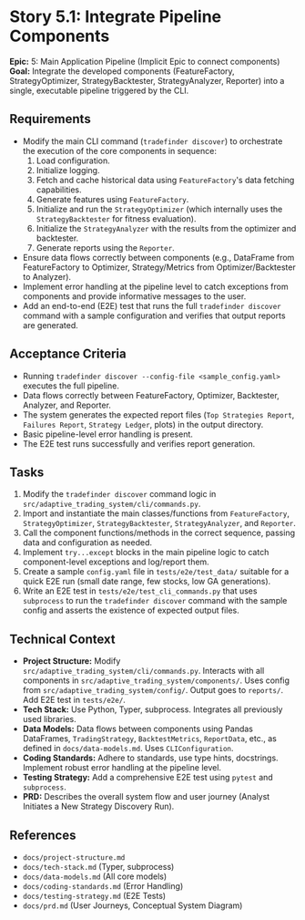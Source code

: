 # Story 5.1: Integrate Pipeline Components

**Epic:** 5: Main Application Pipeline (Implicit Epic to connect components)
**Goal:** Integrate the developed components (FeatureFactory, StrategyOptimizer, StrategyBacktester, StrategyAnalyzer, Reporter) into a single, executable pipeline triggered by the CLI.

## Requirements

*   Modify the main CLI command (`tradefinder discover`) to orchestrate the execution of the core components in sequence:
    1.  Load configuration.
    2.  Initialize logging.
    3.  Fetch and cache historical data using `FeatureFactory`'s data fetching capabilities.
    4.  Generate features using `FeatureFactory`.
    5.  Initialize and run the `StrategyOptimizer` (which internally uses the `StrategyBacktester` for fitness evaluation).
    6.  Initialize the `StrategyAnalyzer` with the results from the optimizer and backtester.
    7.  Generate reports using the `Reporter`.
*   Ensure data flows correctly between components (e.g., DataFrame from FeatureFactory to Optimizer, Strategy/Metrics from Optimizer/Backtester to Analyzer).
*   Implement error handling at the pipeline level to catch exceptions from components and provide informative messages to the user.
*   Add an end-to-end (E2E) test that runs the full `tradefinder discover` command with a sample configuration and verifies that output reports are generated.

## Acceptance Criteria

*   Running `tradefinder discover --config-file <sample_config.yaml>` executes the full pipeline.
*   Data flows correctly between FeatureFactory, Optimizer, Backtester, Analyzer, and Reporter.
*   The system generates the expected report files (`Top Strategies Report`, `Failures Report`, `Strategy Ledger`, plots) in the output directory.
*   Basic pipeline-level error handling is present.
*   The E2E test runs successfully and verifies report generation.

## Tasks

1.  Modify the `tradefinder discover` command logic in `src/adaptive_trading_system/cli/commands.py`.
2.  Import and instantiate the main classes/functions from `FeatureFactory`, `StrategyOptimizer`, `StrategyBacktester`, `StrategyAnalyzer`, and `Reporter`.
3.  Call the component functions/methods in the correct sequence, passing data and configuration as needed.
4.  Implement `try...except` blocks in the main pipeline logic to catch component-level exceptions and log/report them.
5.  Create a sample `config.yaml` file in `tests/e2e/test_data/` suitable for a quick E2E run (small date range, few stocks, low GA generations).
6.  Write an E2E test in `tests/e2e/test_cli_commands.py` that uses `subprocess` to run the `tradefinder discover` command with the sample config and asserts the existence of expected output files.

## Technical Context

*   **Project Structure:** Modify `src/adaptive_trading_system/cli/commands.py`. Interacts with all components in `src/adaptive_trading_system/components/`. Uses config from `src/adaptive_trading_system/config/`. Output goes to `reports/`. Add E2E test in `tests/e2e/`.
*   **Tech Stack:** Use Python, Typer, subprocess. Integrates all previously used libraries.
*   **Data Models:** Data flows between components using Pandas DataFrames, `TradingStrategy`, `BacktestMetrics`, `ReportData`, etc., as defined in `docs/data-models.md`. Uses `CLIConfiguration`.
*   **Coding Standards:** Adhere to standards, use type hints, docstrings. Implement robust error handling at the pipeline level.
*   **Testing Strategy:** Add a comprehensive E2E test using `pytest` and `subprocess`.
*   **PRD:** Describes the overall system flow and user journey (Analyst Initiates a New Strategy Discovery Run).

## References

*   `docs/project-structure.md`
*   `docs/tech-stack.md` (Typer, subprocess)
*   `docs/data-models.md` (All core models)
*   `docs/coding-standards.md` (Error Handling)
*   `docs/testing-strategy.md` (E2E Tests)
*   `docs/prd.md` (User Journeys, Conceptual System Diagram)
